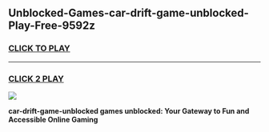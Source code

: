 
## Unblocked-Games-car-drift-game-unblocked-Play-Free-9592z
<h3>
<a href="https://premium76.site?title=car-drift-game-unblocked&ref=09A">CLICK TO PLAY</a></h3>
<hr>

<h3>
<a href="https://premium76.site?title=car-drift-game-unblocked&ref=09A">CLICK 2 PLAY</a>
  
</h3>

<a href="https://premium76.site?title=car-drift-game-unblocked&ref=09A"><img src="https://clearcache.store/games.png"></a>


**car-drift-game-unblocked games unblocked: Your Gateway to Fun and Accessible Online Gaming**
